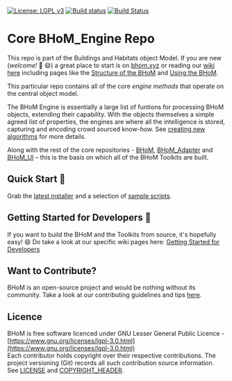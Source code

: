 [![License: LGPL v3](https://img.shields.io/badge/License-LGPL%20v3-blue.svg)](https://www.gnu.org/licenses/lgpl-3.0)
[![Build status](https://ci.appveyor.com/api/projects/status/brsd5poowi0moq2b/branch/master?svg=true)](https://ci.appveyor.com/project/BHoMBot/bhom-engine/branch/master)
[![Build Status](https://dev.azure.com/BHoMBot/BHoM/_apis/build/status/BHoM_Engine/BHoM_Engine.CheckCore?branchName=master)](https://dev.azure.com/BHoMBot/BHoM/_build/latest?definitionId=15&branchName=master)

# Core BHoM_Engine Repo

This repo is part of the Buildings and Habitats object Model. 
If you are new (_welcome!_  👋 😄)  a great place to start is on [bhom.xyz](https://bhom.xyz) or reading our [wiki here](https://bhom.xyz/documentation) including pages like the [Structure of the BHoM](https://bhom.xyz/documentation/Basics/Coding%20fundamentals/The-BHoM-code-organisation/) and [Using the BHoM](https://bhom.xyz/documentation/Basics/Using-the-BHoM/).

This particular repo contains all of the core _engine methods_ that operate on the central object model.

The BHoM Engine is essentially a large list of funtions for processing BHoM objects, extending their capability. With the objects themselves a simple agreed list of properties, the engines are where all the intelligence is stored, capturing and encoding crowd sourced know-how. See [creating new algorithms](https://bhom.xyz/documentation/BHoM_Engine/) for more details.


Along with the rest of the core repositories - [BHoM](https://github.com/BHoM/BHoM), [BHoM_Adapter](https://github.com/BHoM/BHoM_Adapter) and [BHoM_UI](https://github.com/BHoM/BHoM_UI) – this is the basis on which all of the BHoM Toolkits are built.

## Quick Start 🚀 

Grab the [latest installer](https://bhom.xyz/) and a selection of [sample scripts](https://github.com/BHoM/samples).


## Getting Started for Developers 🤖 

If you want to build the BHoM and the Toolkits from source, it's hopefully easy! 😄 
Do take a look at our specific wiki pages here: [Getting Started for Developers](https://bhom.xyz/documentation/Contributing/Getting-started-for-developers/)


## Want to Contribute? ##

BHoM is an open-source project and would be nothing without its community. Take a look at our contributing guidelines and tips [here](https://github.com/BHoM/BHoM/blob/main/CONTRIBUTING.md).


## Licence ##

BHoM is free software licenced under GNU Lesser General Public Licence - [https://www.gnu.org/licenses/lgpl-3.0.html](https://www.gnu.org/licenses/lgpl-3.0.html)  
Each contributor holds copyright over their respective contributions.
The project versioning (Git) records all such contribution source information.
See [LICENSE](https://github.com/BHoM/BHoM/blob/main/LICENSE) and [COPYRIGHT_HEADER](https://github.com/BHoM/BHoM/blob/main/COPYRIGHT_HEADER.txt).
